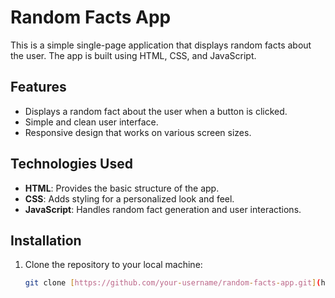 # Random Facts App

This is a simple single-page application that displays random facts about the user. The app is built using HTML, CSS, and JavaScript.

## Features

- Displays a random fact about the user when a button is clicked.
- Simple and clean user interface.
- Responsive design that works on various screen sizes.

## Technologies Used

- **HTML**: Provides the basic structure of the app.
- **CSS**: Adds styling for a personalized look and feel.
- **JavaScript**: Handles random fact generation and user interactions.

## Installation

1. Clone the repository to your local machine:

   ```bash
   git clone [https://github.com/your-username/random-facts-app.git](https://github.com/your-username/random-facts-app.git)
